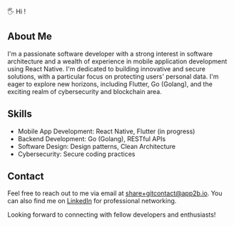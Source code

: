 🖐️ Hi !

## About Me

I'm a passionate software developer with a strong interest in software architecture and a wealth of experience in mobile application development using React Native. I'm dedicated to building innovative and secure solutions, with a particular focus on protecting users' personal data. I'm eager to explore new horizons, including Flutter, Go (Golang), and the exciting realm of cybersecurity and blockchain area.

## Skills

- Mobile App Development: React Native, Flutter (in progress)
- Backend Development: Go (Golang), RESTful APIs
- Software Design: Design patterns, Clean Architecture
- Cybersecurity: Secure coding practices


## Contact

Feel free to reach out to me via email at <share+gitcontact@app2b.io>. You can also find me on [LinkedIn](https://www.linkedin.com/in/audie-app2b>) for professional networking.

Looking forward to connecting with fellow developers and enthusiasts!
